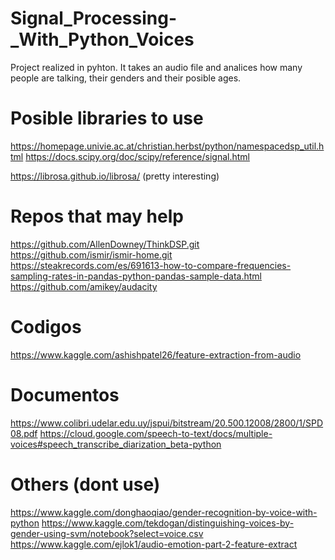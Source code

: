 # Signal_Processing-_With_Python_Voices
Project realized in pyhton. It takes an audio file and analices how many people are talking, their genders and their posible ages.

# Posible libraries to use
https://homepage.univie.ac.at/christian.herbst/python/namespacedsp_util.html
https://docs.scipy.org/doc/scipy/reference/signal.html

https://librosa.github.io/librosa/    (pretty interesting)

# Repos that may help
https://github.com/AllenDowney/ThinkDSP.git
https://github.com/ismir/ismir-home.git
https://steakrecords.com/es/691613-how-to-compare-frequencies-sampling-rates-in-pandas-python-pandas-sample-data.html
https://github.com/amikey/audacity

# Codigos
https://www.kaggle.com/ashishpatel26/feature-extraction-from-audio

# Documentos
https://www.colibri.udelar.edu.uy/jspui/bitstream/20.500.12008/2800/1/SPD08.pdf
https://cloud.google.com/speech-to-text/docs/multiple-voices#speech_transcribe_diarization_beta-python

# Others (dont use)
https://www.kaggle.com/donghaoqiao/gender-recognition-by-voice-with-python
https://www.kaggle.com/tekdogan/distinguishing-voices-by-gender-using-svm/notebook?select=voice.csv
https://www.kaggle.com/ejlok1/audio-emotion-part-2-feature-extract
